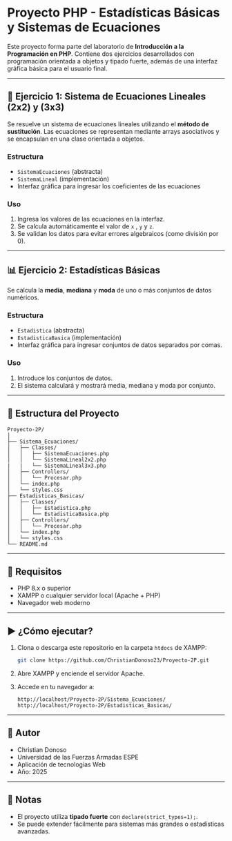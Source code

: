 
# Proyecto PHP - Estadísticas Básicas y Sistemas de Ecuaciones

Este proyecto forma parte del laboratorio de **Introducción a la Programación en PHP**. Contiene dos ejercicios desarrollados con programación orientada a objetos y tipado fuerte, además de una interfaz gráfica básica para el usuario final.

---

## 🧮 Ejercicio 1: Sistema de Ecuaciones Lineales (2x2) y (3x3)

Se resuelve un sistema de ecuaciones lineales utilizando el **método de sustitución**. Las ecuaciones se representan mediante arrays asociativos y se encapsulan en una clase orientada a objetos.

### Estructura

- `SistemaEcuaciones` (abstracta)
- `SistemaLineal` (implementación)
- Interfaz gráfica para ingresar los coeficientes de las ecuaciones

### Uso

1. Ingresa los valores de las ecuaciones en la interfaz.
2. Se calcula automáticamente el valor de `x` , `y` y `z`.
3. Se validan los datos para evitar errores algebraicos (como división por 0).

---

## 📊 Ejercicio 2: Estadísticas Básicas

Se calcula la **media**, **mediana** y **moda** de uno o más conjuntos de datos numéricos.

### Estructura

- `Estadistica` (abstracta)
- `EstadisticaBasica` (implementación)
- Interfaz gráfica para ingresar conjuntos de datos separados por comas.

### Uso

1. Introduce los conjuntos de datos.
2. El sistema calculará y mostrará media, mediana y moda por conjunto.

---

## 📁 Estructura del Proyecto

```
Proyecto-2P/
│
├── Sistema_Ecuaciones/
│   ├── Classes/
│   │   ├── SistemaEcuaciones.php
│   │   └── SistemaLineal2x2.php
|   |   └── SistemaLineal3x3.php
│   ├── Controllers/
│   │   └── Procesar.php
│   └── index.php
│   └── styles.css
├── Estadisticas_Basicas/
│   ├── Classes/
│   │   ├── Estadistica.php
│   │   └── EstadisticaBasica.php
│   ├── Controllers/
│   │   └── Procesar.php
│   └── index.php
│   └── styles.css 
└── README.md
```

---

## 🚀 Requisitos

- PHP 8.x o superior
- XAMPP o cualquier servidor local (Apache + PHP)
- Navegador web moderno

---

## ▶️ ¿Cómo ejecutar?

1. Clona o descarga este repositorio en la carpeta `htdocs` de XAMPP:

   ```bash
   git clone https://github.com/ChristianDonoso23/Proyecto-2P.git
   ```

2. Abre XAMPP y enciende el servidor Apache.

3. Accede en tu navegador a:

   ```
   http://localhost/Proyecto-2P/Sistema_Ecuaciones/
   http://localhost/Proyecto-2P/Estadisticas_Basicas/
   ```

---

## 🧠 Autor

- Christian Donoso
- Universidad de las Fuerzas Armadas ESPE
- Aplicación de tecnologías Web
- Año: 2025

---

## 📌 Notas

- El proyecto utiliza **tipado fuerte** con `declare(strict_types=1);`.
- Se puede extender fácilmente para sistemas más grandes o estadísticas avanzadas.
